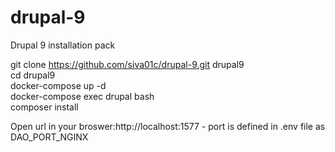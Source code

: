 # drupal-9
Drupal 9 installation pack

git clone https://github.com/siva01c/drupal-9.git  drupal9 \
cd drupal9 \
docker-compose up -d \
docker-compose exec drupal bash \
composer install

Open url in your broswer:http://localhost:1577  - port is defined in .env file as DAO_PORT_NGINX
